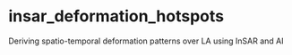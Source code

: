 # insar_deformation_hotspots
Deriving spatio-temporal deformation patterns over LA using InSAR and AI​
